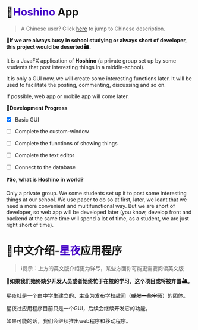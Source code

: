 # 📕<font color="#4600C7">Hoshino</font> App

> A Chinese user? Click [here](#chinese) to jump to Chinese description.

**🥀If we are always busy in school studying or always short of developer, this project would be deserted🏜.**

It is a JavaFX application of **Hoshino** (a private group set up by some students that post interesting things in a middle-school).

It is only a GUI now, we will create some interesting functions later. It will be used to facilitate the posting, commenting, discussing and so on.

If possible, web app or mobile app will come later.

**📝Development Progress**

- [x] Basic GUI
- [ ] Complete the custom-window
- [ ] Complete the functions of showing things
- [ ] Complete the text editor
- [ ] Connect to the database



**❓So, what is Hoshino in world?**

Only a private group. We some students set up it to post some interesting things at our school. We use paper to do so at first, later, we leant that we need a more convenient and multifunctional way. But we are short of developer, so web app will be developed later (you know, develop front and backend at the same time will spend a lot of time, as a student, we are  just right short of time).



# 🍜<span id="chinese">中文介绍-<font color="#4600C7">星夜</font>应用程序</span>

>ℹ提示：上方的英文版介绍更为详尽，某些方面你可能更需要阅读英文版

**🥀如果我们始终缺少开发人员或者始终忙于在校的学习，这个项目或将被弃置🏜。**

星夜社是一个由中学生建立的、主业为发布学校趣闻（~~或发一些牢骚~~）的团体。

星夜社应用程序目前只是一个GUI，后续会继续开发它的功能。

如果可能的话，我们会继续推出web程序和移动程序。

